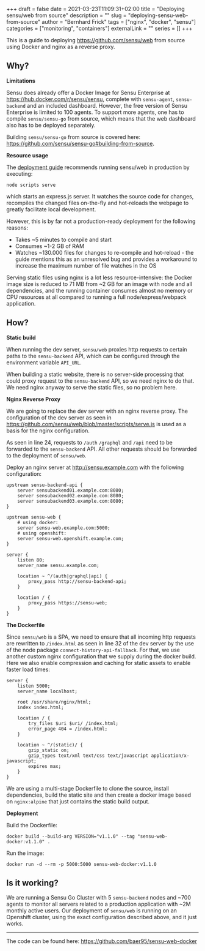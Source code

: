 +++ 
draft = false
date = 2021-03-23T11:09:31+02:00
title = "Deploying sensu/web from source"
description = ""
slug = "deploying-sensu-web-from-source"
author = "Bernhard Frick"
tags = ["nginx", "docker", "sensu"]
categories = ["monitoring", "containers"]
externalLink = ""
series = []
+++

This is a guide to deploying https://github.com/sensu/web from source using Docker and nginx as a reverse proxy.

## Why?

**Limitations**

Sensu does already offer a Docker Image for Sensu Enterprise at https://hub.docker.com/r/sensu/sensu, complete with
`sensu-agent`, `sensu-backend` and an included dashboard. However, the free version of Sensu Enterprise is limited to
100 agents. To support more agents, one has to compile `sensu/sensu-go` from source, which means that the web dashboard
also has to be deployed separately.

Building `sensu/sensu-go` from source is covered here: https://github.com/sensu/sensu-go#building-from-source.

**Resource usage**

The [deployment guide](https://github.com/sensu/web/blob/master/INSTALL.md) recommends running sensu/web in production
by executing:
```shell
node scripts serve
```
which starts an express.js server. It watches the source code for changes, recompiles the changed files on-the-fly and
hot-reloads the webpage to greatly facilitate local development.

However, this is by far not a production-ready deployment for the following reasons:

* Takes ~5 minutes to compile and start
* Consumes ~1-2 GB of RAM
* Watches ~130.000 files for changes to re-compile and hot-reload - the guide mentions this as an unresolved bug and
  provides a workaround to increase the maximum number of file watches in the OS

Serving static files using nginx is a lot less resource-intensive: the Docker image size is reduced to 71 MB from ~2 GB
for an image with node and all dependencies, and the running container consumes almost no memory or CPU resources at all
compared to running a full node/express/webpack application.

## How?

**Static build**

When running the dev server, `sensu/web` proxies http requests to certain paths to the `sensu-backend` API, which can be
configured through the environment variable `API_URL`.

When building a static website, there is no server-side processing that could proxy request to the `sensu-backend` API,
so we need nginx to do that. We need nginx anyway to serve the static files, so no problem here.

**Nginx Reverse Proxy**

We are going to replace the dev server with an nginx reverse proxy. The configuration of the dev server as seen in
https://github.com/sensu/web/blob/master/scripts/serve.js is used as a basis for the nginx configuration.

As seen in line 24, requests to `/auth` `/graphql` and `/api` need to be forwarded to the `sensu-backend` API. All other
requests should be forwarded to the deployment of `sensu/web`.

Deploy an nginx server at http://sensu.example.com with the following configuration:

```nginx configuration
upstream sensu-backend-api {
    server sensubackend01.example.com:8080;
    server sensubackend02.example.com:8080;
    server sensubackend03.example.com:8080;
}

upstream sensu-web {
    # using docker:
    server sensu-web.example.com:5000;
    # using openshift:
    server sensu-web.openshift.example.com;
}

server {
    listen 80;
    server_name sensu.example.com;

    location ~ ^/(auth|graphql|api) {
        proxy_pass http://sensu-backend-api;
    }

    location / {
        proxy_pass https://sensu-web;
    }
}
```

**The Dockerfile**

Since `sensu/web` is a SPA, we need to ensure that all incoming http requests are rewritten to `/index.html` as seen in
line 32 of the dev server by the use of the node package `connect-history-api-fallback`. For that, we use another custom
nginx configuration that we supply during the docker build. Here we also enable compression and caching for static
assets to enable faster load times:

```nginx configuration
server {
    listen 5000;
    server_name localhost;

    root /usr/share/nginx/html;
    index index.html;

    location / {
        try_files $uri $uri/ /index.html;
        error_page 404 = /index.html;
    }

    location ~ ^/(static)/ {
        gzip_static on;
        gzip_types text/xml text/css text/javascript application/x-javascript;
        expires max;
    }
}
```

We are using a multi-stage Dockerfile to clone the source, install dependencies, build the static site and then create a
docker image based on `nginx:alpine` that just contains the static build output.

**Deployment**

Build the Dockerfile:
```shell
docker build --build-arg VERSION="v1.1.0" --tag "sensu-web-docker:v1.1.0" .
```

Run the image:
```shell
docker run -d --rm -p 5000:5000 sensu-web-docker:v1.1.0
```

## Is it working?

We are running a Sensu Go Cluster with 5 `sensu-backend` nodes and ~700 agents to monitor all servers related to a
production application with ~2M monthly active users. Our deployment of `sensu/web` is running on an Openshift cluster,
using the exact configuration described above, and it just works.

---

The code can be found here: https://github.com/baer95/sensu-web-docker

